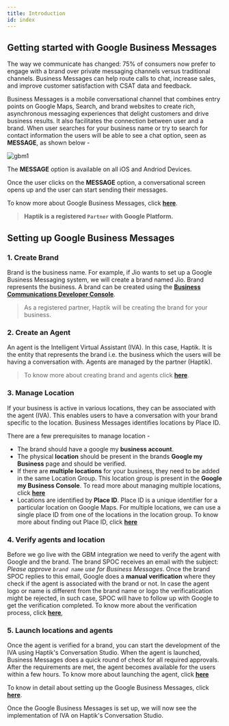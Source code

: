 ```yaml
---
title: Introduction
id: index
---
```


## Getting started with **Google Business Messages**

The way we communicate has changed: 75% of consumers now prefer to engage with a brand over private messaging channels versus traditional channels. Business Messages can help route calls to chat, increase sales, and improve customer satisfaction with CSAT data and feedback.

Business Messages is a mobile conversational channel that combines entry points on Google Maps, Search, and brand websites to create rich, asynchronous messaging experiences that delight customers and drive business results. It also facilitates the connection between user and a brand. When user searches for your business name or try to search for contact information the users will be able to see a chat option, seen as **MESSAGE**, as shown below - 

![gbm1](https://user-images.githubusercontent.com/75118325/111470175-919ab980-874d-11eb-9771-251a48bdaf58.png)

The **MESSAGE** option is available on all iOS and Andriod Devices. 

Once the user clicks on the **MESSAGE** option, a conversational screen opens up and the user can start sending their messages.

To know more about Google Business Messages, click [**here**](https://businessmessages.google/).

> **Haptik is a registered `Partner` with Google Platform.**

## Setting up Google Business Messages 

### 1. Create Brand

Brand is the business name. For example, if Jio wants to set up a Google Business Messaging system, we will create a brand named Jio. Brand represents the business. A brand can be created using the [**Business Communications Developer Console**](https://business-communications.sandbox.google.com/?utm_source=/business-communications/business-messages/guides/quickstarts/echo-agent&utm_medium=devsite&utm_campaign=business-messages). 

> As a registered partner, Haptik will be creating the brand for your business.

### 2. Create an Agent

An agent is the Intelligent Virtual Assistant (IVA). In this case, Haptik. It is the entity that represents the brand i.e. the business which the users will be having a conversation with. Agents are managed by the partner (Haptik).

> To know more about creating brand and agents click [**here**](https://developers.google.com/business-communications/business-messages/guides/set-up/agent).

### 3. Manage Location

If your business is active in various locations, they can be associated with the agent (IVA). This enables users to have a conversation with your brand specific to the location. Business Messages identifies locations by Place ID.

There are a few prerequisites to manage location - 

- The brand should have a google my **business account**.
- The physical **location** should be present in the brands **Google my Business** page and should be verified.
- If there are **multiple locations** for your business, they need to be added in the same Location Group. This location group is present in the **Google my Business Console**. To read more about managing multiple locations, click [**here**](https://developers.google.com/business-communications/business-messages/guides/set-up/locations?method=console#managing_multiple_locations)
- Locations are identified by **Place ID**. Place ID is a unique identifier for a particular location on Google Maps.
For multiple locations, we can use a single place ID from one of the locations in the location group.
To know more about finding out Place ID, click [**here**](https://developers.google.com/maps/documentation/javascript/examples/places-placeid-finder)

### 4. Verify agents and location

Before we go live with the GBM integration we need to verify the agent with Google and the brand.
The brand SPOC receives an email with the subject: _Please approve `brand name` use for Business Messages_.
Once the brand SPOC replies to this email, Google does a **manual verification** where they check if the agent is associated with the brand or not. In case the agent logo or name is different from the brand name or logo the verificatication might be rejected, in such case, SPOC will have to follow up with Google to get the verification completed.
To know more about the verification process, click [**here**](https://developers.google.com/business-communications/business-messages/guides/deploy/verify?method=console),

### 5. Launch locations and agents

Once the agent is verified for a brand, you can start the development of the IVA using Haptik's Conversation Studio. When the agent is launched, Business Messages does a quick round of check for all required approvals. After the requirements are met, the agent becomes available for the users within a few hours.
To know more about launching the agent, click [**here**](https://developers.google.com/business-communications/business-messages/guides/deploy/launch?method=console#launch-agent)

To know in detail about setting up the Google Business Messages, click [**here**](https://developers.google.com/business-communications/business-messages/guides).

Once the Google Business Messages is set up, we will now see the implementation of IVA on Haptik's Conversation Studio.

